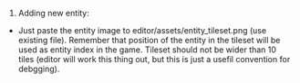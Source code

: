 1. Adding new entity:
 - Just paste the entity image to editor/assets/entity_tileset.png (use existing file). Remember
   that position of the entity in the tileset will be used as entity index in the game. Tileset
   should not be wider than 10 tiles (editor will work this thing out, but this is just a usefil
   convention for debgging).
